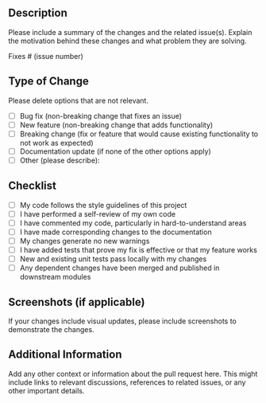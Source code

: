 ## Description

Please include a summary of the changes and the related issue(s). Explain the motivation behind these changes and what problem they are solving.

Fixes # (issue number)

## Type of Change

Please delete options that are not relevant.

- [ ] Bug fix (non-breaking change that fixes an issue)
- [ ] New feature (non-breaking change that adds functionality)
- [ ] Breaking change (fix or feature that would cause existing functionality to not work as expected)
- [ ] Documentation update (if none of the other options apply)
- [ ] Other (please describe):

## Checklist

- [ ] My code follows the style guidelines of this project
- [ ] I have performed a self-review of my own code
- [ ] I have commented my code, particularly in hard-to-understand areas
- [ ] I have made corresponding changes to the documentation
- [ ] My changes generate no new warnings
- [ ] I have added tests that prove my fix is effective or that my feature works
- [ ] New and existing unit tests pass locally with my changes
- [ ] Any dependent changes have been merged and published in downstream modules

## Screenshots (if applicable)

If your changes include visual updates, please include screenshots to demonstrate the changes.

## Additional Information

Add any other context or information about the pull request here. This might include links to relevant discussions, references to related issues, or any other important details.
